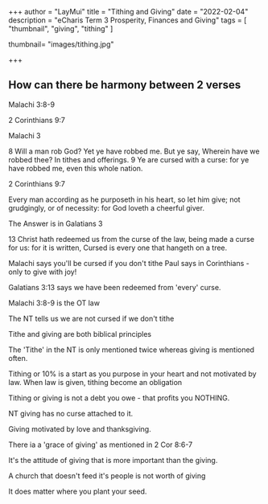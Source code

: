 +++
author = "LayMui"
title = "Tithing and Giving"
date = "2022-02-04"
description = "eCharis Term 3 Prosperity, Finances and Giving"
tags = [
   "thumbnail", "giving", "tithing"
]

thumbnail= "images/tithing.jpg"

+++

## How can there be harmony between 2 verses

Malachi 3:8-9

2 Corinthians 9:7

Malachi 3

8 Will a man rob God? Yet ye have robbed me. But ye say, Wherein have we robbed thee? In tithes and offerings.
9 Ye are cursed with a curse: for ye have robbed me, even this whole nation.

2 Corinthians 9:7

Every man according as he purposeth in his heart, so let him give; not grudgingly, or of necessity: for God loveth a cheerful giver.

The Answer is in Galatians 3

13 Christ hath redeemed us from the curse of the law, being made a curse for us: for it is written, Cursed is every one that hangeth on a tree.


Malachi says you'll be cursed if you don't tithe
Paul says in Corinthians - only to give with joy!

Galatians 3:13 says we have been redeemed from 'every' curse.

Malachi 3:8-9 is the OT law

The NT tells us we are not cursed if we don't tithe

Tithe and giving are both biblical principles

The 'Tithe' in the NT is only mentioned twice whereas giving is mentioned often.

Tithing or 10% is a start as you purpose in your heart and not motivated by law.
When law is given, tithing become an obligation

Tithing or giving is not a debt you owe - that profits you NOTHING.

NT giving has no curse attached to it.

Giving motivated by love and thanksgiving.

There ia a 'grace of giving' as mentioned in 2 Cor 8:6-7

It's the attitude of giving that is more important than the giving.

A church that doesn't feed it's people is not worth of giving

It does matter where you plant your seed.
